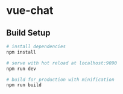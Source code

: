 # vue-chat

## Build Setup

``` bash
# install dependencies
npm install

# serve with hot reload at localhost:9090
npm run dev

# build for production with minification
npm run build
